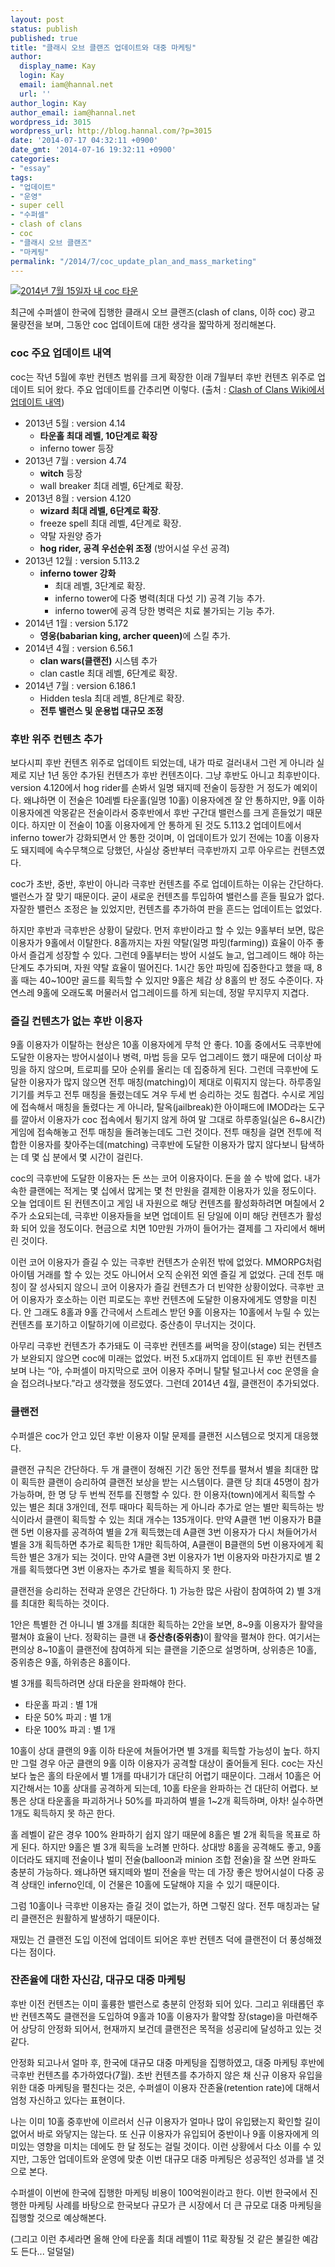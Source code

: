 ```yaml
---
layout: post
status: publish
published: true
title: "클래시 오브 클랜즈 업데이트와 대중 마케팅"
author:
  display_name: Kay
  login: Kay
  email: iam@hannal.net
  url: ''
author_login: Kay
author_email: iam@hannal.net
wordpress_id: 3015
wordpress_url: http://blog.hannal.com/?p=3015
date: '2014-07-17 04:32:11 +0900'
date_gmt: '2014-07-16 19:32:11 +0900'
categories:
- "essay"
tags:
- "업데이트"
- "운영"
- super cell
- "수퍼셀"
- clash of clans
- coc
- "클래시 오브 클랜즈"
- "마케팅"
permalink: "/2014/7/coc_update_plan_and_mass_marketing"
---
```

<p><a href="http://blog.hannal.com/assets/uploads/2014/07/coc_kayos_town-20140715.png"><img src="http://blog.hannal.com/assets/uploads/2014/07/coc_kayos_town-20140715-400x300.png" alt="2014년 7월 15일자 내 coc 타운" /></a></p>
<p>최근에 수퍼셀이 한국에 집행한 클래시 오브 클랜즈(clash of clans, 이하 coc) 광고 물량전을 보며, 그동안 coc 업데이트에 대한 생각을 짧막하게 정리해본다.</p>
<h3>coc 주요 업데이트 내역</h3>
<p>coc는 작년 5월에 후반 컨텐츠 범위를 크게 확장한 이래 7월부터 후반 컨텐츠 위주로 업데이트 되어 왔다. 주요 업데이트를 간추리면 이렇다. (출처 : <a href="http://clashofclans.wikia.com/wiki/Version_History">Clash of Clans Wiki에서 업데이트 내역</a>)</p>
<ul>
<li>2013년 5월 : version 4.14
<ul>
<li><strong>타운홀 최대 레벨, 10단계로 확장</strong></li>
<li>inferno tower 등장</li>
</ul>
</li>
<li>2013년 7월 : version 4.74
<ul>
<li><strong>witch</strong> 등장</li>
<li>wall breaker 최대 레벨, 6단계로 확장.</li>
</ul>
</li>
<li>2013년 8월 : version 4.120
<ul>
<li><strong>wizard 최대 레벨, 6단계로 확장</strong>.</li>
<li>freeze spell 최대 레벨, 4단계로 확장.</li>
<li>약탈 자원양 증가</li>
<li><strong>hog rider, 공격 우선순위 조정</strong> (방어시설 우선 공격)</li>
</ul>
</li>
<li>2013년 12월 : version 5.113.2
<ul>
<li><strong>inferno tower 강화</strong>
<ul>
<li>최대 레벨, 3단계로 확장.</li>
<li>inferno tower에 다중 병력(최대 다섯 기) 공격 기능 추가. </li>
<li>inferno tower에 공격 당한 병력은 치료 불가되는 기능 추가.</li>
</ul>
</li>
</ul>
</li>
<li>2014년 1월 : version 5.172
<ul>
<li><strong>영웅(babarian king, archer queen)</strong>에 스킬 추가.</li>
</ul>
</li>
<li>2014년 4월 : version 6.56.1
<ul>
<li><strong>clan wars(클랜전)</strong> 시스템 추가</li>
<li>clan castle 최대 레벨, 6단계로 확장.</li>
</ul>
</li>
<li>2014년 7월 : version 6.186.1
<ul>
<li>Hidden tesla 최대 레벨, 8단계로 확장.</li>
<li><strong>전투 밸런스 및 운용법 대규모 조정</strong></li>
</ul>
</li>
</ul>
<h3>후반 위주 컨텐츠 추가</h3>
<p>보다시피 후반 컨텐츠 위주로 업데이트 되었는데, 내가 따로 걸러내서 그런 게 아니라 실제로 지난 1년 동안 추가된 컨텐츠가 후반 컨텐츠이다. 그냥 후반도 아니고 최후반이다. version 4.120에서 hog rider를 손봐서 일명 돼지떼 전술이 등장한 거 정도가 예외이다. 왜냐하면 이 전술은 10레벨 타운홀(일명 10홀) 이용자에겐 잘 안 통하지만, 9홀 이하 이용자에겐 악몽같은 전술이라서 중후반에서 후반 구간대 밸런스를 크게 흔들었기 때문이다. 하지만 이 전술이 10홀 이용자에게 안 통하게 된 것도 5.113.2 업데이트에서 inferno tower가 강화되면서 안 통한 것이며, 이 업데이트가 있기 전에는 10홀 이용자도 돼지떼에 속수무책으로 당했던, 사실상 중반부터 극후반까지 고루 아우르는 컨텐츠였다.</p>
<p>coc가 초반, 중반, 후반이 아니라 극후반 컨텐츠를 주로 업데이트하는 이유는 간단하다. 밸런스가 잘 맞기 때문이다. 굳이 새로운 컨텐츠를 투입하여 밸런스를 흔들 필요가 없다. 자잘한 밸런스 조정은 늘 있었지만, 컨텐츠를 추가하여 판을 흔드는 업데이트는 없었다.</p>
<p>하지만 후반과 극후반은 상황이 달랐다. 먼저 후반이라고 할 수 있는 9홀부터 보면, 많은 이용자가 9홀에서 이탈한다. 8홀까지는 자원 약탈(일명 파밍(farming)) 효율이 아주 좋아서 즐겁게 성장할 수 있다. 그런데 9홀부터는 방어 시설도 늘고, 업그레이드 해야 하는 단계도 추가되며, 자원 약탈 효율이 떨어진다. 1시간 동안 파밍에 집중한다고 했을 때, 8홀 때는 40~100만 골드를 획득할 수 있지만 9홀은 체감 상 8홀의 반 정도 수준이다. 자연스레 9홀에 오래도록 머물러서 업그레이드를 하게 되는데, 정말 무지무지 지겹다.</p>
<h3>즐길 컨텐츠가 없는 후반 이용자</h3>
<p>9홀 이용자가 이탈하는 현상은 10홀 이용자에게 무척 안 좋다. 10홀 중에서도 극후반에 도달한 이용자는 방어시설이나 병력, 마법 등을 모두 업그레이드 했기 때문에 더이상 파밍을 하지 않으며, 트로피를 모아 순위를 올리는 데 집중하게 된다. 그런데 극후반에 도달한 이용자가 많지 않으면 전투 매칭(matching)이 제대로 이뤄지지 않는다. 하루종일 기기를 켜두고 전투 매칭을 돌렸는데도 겨우 두세 번 승리하는 것도 힘겹다. 수시로 게임에 접속해서 매칭을 돌렸다는 게 아니라, 탈옥(jailbreak)한 아이패드에 IMOD라는 도구를 깔아서 이용자가 coc 접속에서 튕기지 않게 하여 말 그대로 하루종일(실은 6~8시간) 게임에 접속해놓고 전투 매칭을 돌려놓는데도 그런 것이다. 전투 매칭을 걸면 전투에 적합한 이용자를 찾아주는데(matching) 극후반에 도달한 이용자가 많지 않다보니 탐색하는 데 몇 십 분에서 몇 시간이 걸린다.</p>
<p>coc의 극후반에 도달한 이용자는 돈 쓰는 코어 이용자이다. 돈을 쓸 수 밖에 없다. 내가 속한 클랜에는 적게는 몇 십에서 많게는 몇 천 만원을 결제한 이용자가 있을 정도이다. 오늘 업데이트 된 컨텐츠이고 게임 내 자원으로 해당 컨텐츠를 활성화하려면 며칠에서 2주가 소요되는데, 극후반 이용자들을 보면 업데이트 된 당일에 이미 해당 컨텐츠가 활성화 되어 있을 정도이다. 현금으로 치면 10만원 가까이 들어가는 결제를 그 자리에서 해버린 것이다.</p>
<p>이런 코어 이용자가 즐길 수 있는 극후반 컨텐츠가 순위전 밖에 없었다. MMORPG처럼 아이템 거래를 할 수 있는 것도 아니어서 오직 순위전 외엔 즐길 게 없었다. 근데 전투 매칭이 잘 성사되지 않으니 코어 이용자가 즐길 컨텐츠가 더 빈약한 상황이었다. 극후반 코어 이용자가 호소하는 이런 피로도는 후반 컨텐츠에 도달한 이용자에게도 영향을 미친다. 안 그래도 8홀과 9홀 간극에서 스트레스 받던 9홀 이용자는 10홀에서 누릴 수 있는 컨텐츠를 포기하고 이탈하기에 이르렀다. 중산층이 무너지는 것이다.</p>
<p>아무리 극후반 컨텐츠가 추가돼도 이 극후반 컨텐츠를 써먹을 장이(stage) 되는 컨텐츠가 보완되지 않으면 coc에 미래는 없었다. 버전 5.x대까지 업데이트 된 후반 컨텐츠를 보며 나는 “아, 수퍼셀이 마지막으로 코어 이용자 주머니 탈탈 털고나서 coc 운영을 슬슬 접으려나보다.”라고 생각했을 정도였다. 그런데 2014년 4월, 클랜전이 추가되었다.</p>
<h3>클랜전</h3>
<p>수퍼셀은 coc가 안고 있던 후반 이용자 이탈 문제를 클랜전 시스템으로 멋지게 대응했다.</p>
<p>클랜전 규칙은 간단하다. 두 개 클랜이 정해진 기간 동안 전투를 펼쳐서 별을 최대한 많이 획득한 클랜이 승리하여 클랜전 보상을 받는 시스템이다. 클랜 당 최대 45명이 참가 가능하며, 한 명 당 두 번씩 전투를 진행할 수 있다. 한 이용자(town)에게서 획득할 수 있는 별은 최대 3개인데, 전투 때마다 획득하는 게 아니라 추가로 얻는 별만 획득하는 방식이라서 클랜이 획득할 수 있는 최대 개수는 135개이다. 만약 A클랜 1번 이용자가 B클랜 5번 이용자를 공격하여 별을 2개 획득했는데 A클랜 3번 이용자가 다시 쳐들어가서 별을 3개 획득하면 추가로 획득한 1개만 획득하여, A클랜이 B클랜의 5번 이용자에게 획득한 별은 3개가 되는 것이다. 만약 A클랜 3번 이용자가 1번 이용자와 마찬가지로 별 2개를 획득했다면 3번 이용자는 추가로 별을 획득하지 못 한다.</p>
<p>클랜전을 승리하는 전략과 운영은 간단하다. 1) 가능한 많은 사람이 참여하여 2) 별 3개를 최대한 획득하는 것이다.</p>
<p>1안은 특별한 건 아니니 별 3개를 최대한 획득하는 2안을 보면, 8~9홀 이용자가 활약을 펼쳐야 효율이 난다. 정확히는 클랜 내 <strong>중산층(중위층)</strong>이 활약을 펼쳐야 한다. 여기서는 편의상 8~10홀이 클랜전에 참여하게 되는 클랜을 기준으로 설명하며, 상위층은 10홀, 중위층은 9홀, 하위층은 8홀이다.</p>
<p>별 3개를 획득하려면 상대 타운을 완파해야 한다.</p>
<ul>
<li>타운홀 파괴 : 별 1개</li>
<li>타운 50% 파괴 : 별 1개</li>
<li>타운 100% 파괴 : 별 1개</li>
</ul>
<p>10홀이 상대 클랜의 9홀 이하 타운에 쳐들어가면 별 3개를 획득할 가능성이 높다. 하지만 그럴 경우 아군 클랜의 9홀 이하 이용자가 공격할 대상이 줄어들게 된다. coc는 자신보다 높은 홀의 타운에서 별 1개를 따내기가 대단히 어렵기 때문이다. 그래서 10홀은 어지간해서는 10홀 상대를 공격하게 되는데, 10홀 타운을 완파하는 건 대단히 어렵다. 보통은 상대 타운홀을 파괴하거나 50%를 파괴하여 별을 1~2개 획득하며, 아차! 실수하면 1개도 획득하지 못 하곤 한다.</p>
<p>홀 레벨이 같은 경우 100% 완파하기 쉽지 않기 때문에 8홀은 별 2개 획득을 목표로 하게 된다. 하지만 9홀은 별 3개 획득을 노려볼 만하다. 상대방 8홀을 공격해도 좋고, 9홀이더라도 돼지떼 전술이나 벌미 전술(balloon과 minion 조합 전술)을 잘 쓰면 완파도 충분히 가능하다. 왜냐하면 돼지떼와 벌미 전술을 막는 데 가장 좋은 방어시설이 다중 공격 상태인 inferno인데, 이 건물은 10홀에 도달해야 지을 수 있기 때문이다.</p>
<p>그럼 10홀이나 극후반 이용자는 즐길 것이 없는가, 하면 그렇진 않다. 전투 매칭과는 달리 클랜전은 원활하게 발생하기 때문이다.</p>
<p>재밌는 건 클랜전 도입 이전에 업데이트 되어온 후반 컨텐츠 덕에 클랜전이 더 풍성해졌다는 점이다.</p>
<h3>잔존율에 대한 자신감, 대규모 대중 마케팅</h3>
<p>후반 이전 컨텐츠는 이미 훌륭한 밸런스로 충분히 안정화 되어 있다. 그리고 위태롭던 후반 컨텐츠쪽도 클랜전을 도입하여 9홀과 10홀 이용자가 활약할 장(stage)을 마련해주어 상당히 안정화 되어서, 현재까지 보건데 클랜전은 목적을 성공리에 달성하고 있는 것 같다.</p>
<p>안정화 되고나서 얼마 후, 한국에 대규모 대중 마케팅을 집행하였고, 대중 마케팅 후반에 극후반 컨텐츠를 추가하였다(7월). 초반 컨텐츠를 추가하지 않은 채 신규 이용자 유입을 위한 대중 마케팅을 펼친다는 것은, 수퍼셀이 이용자 잔존율(retention rate)에 대해서 엄청 자신하고 있다는 표현이다.</p>
<p>나는 이미 10홀 중후반에 이르러서 신규 이용자가 얼마나 많이 유입됐는지 확인할 길이 없어서 바로 와닿지는 않는다. 또 신규 이용자가 유입되어 중반이나 9홀 이용자에게 의미있는 영향을 미치는 데에도 한 달 정도는 걸릴 것이다. 이런 상황에서 다소 이를 수 있지만, 그동안 업데이트와 운영에 맞춘 이번 대규모 대중 마케팅은 성공적인 성과를 낼 것으로 본다.</p>
<p>수퍼셀이 이번에 한국에 집행한 마케팅 비용이 100억원이라고 한다. 이번 한국에서 진행한 마케팅 사례를 바탕으로 한국보다 규모가 큰 시장에서 더 큰 규모로 대중 마케팅을 집행할 것으로 예상해본다.</p>
<p>(그리고 이런 추세라면 올해 안에 타운홀 최대 레벨이 11로 확장될 것 같은 불길한 예감도 든다... 덜덜덜)</p>
